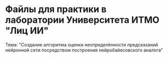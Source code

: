 # Файлы для практики в лаборатории Университета ИТМО "Лиц ИИ"
Тема: "Создание алгоритма оценки неопределённости предсказаний нейронной сети посредством построения нейробайесовского аналога"
